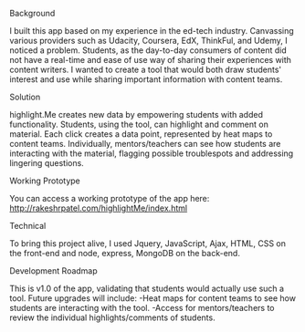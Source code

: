 Background

I built this app based on my experience in the ed-tech industry. Canvassing various providers such as Udacity, Coursera, EdX, ThinkFul, and Udemy, I noticed a problem. Students, as the day-to-day consumers of content did not have a real-time and ease of use way of sharing their experiences with content writers. I wanted to create a tool that would both draw students' interest and use while sharing important information with content teams. 

Solution

highlight.Me creates new data by empowering students with added functionality. Students, using the tool, can highlight and comment on material. Each click creates a data point, represented by heat maps to content teams. Individually, mentors/teachers can see how students are interacting with the material, flagging possible troublespots and addressing lingering questions. 

Working Prototype

You can access a working prototype of the app here: http://rakeshrpatel.com/highlightMe/index.html

Technical

To bring this project alive, I used Jquery, JavaScript, Ajax, HTML, CSS on the front-end and node, express, MongoDB on the back-end.

Development Roadmap

This is v1.0 of the app, validating that students would actually use such a tool. Future upgrades will include:
	-Heat maps for content teams to see how students are interacting with the tool.
	-Access for mentors/teachers to review the individual highlights/comments of students.

